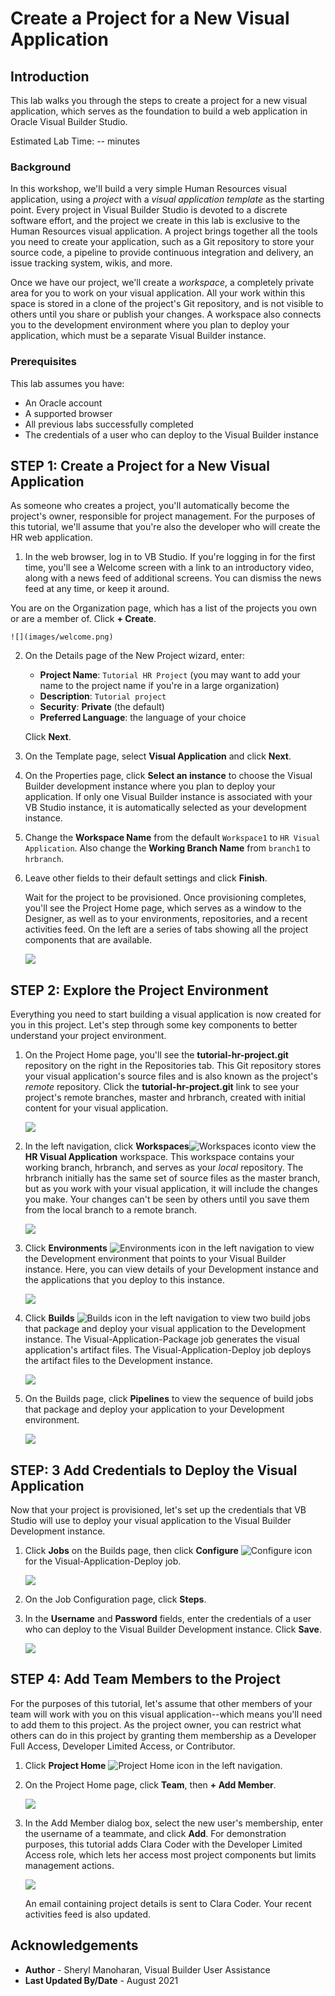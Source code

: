 # Create a Project for a New Visual Application

## Introduction

This lab walks you through the steps to create a project for a new visual application, which serves as the foundation to build a web application in Oracle Visual Builder Studio.

Estimated Lab Time: -- minutes

### Background

In this workshop, we'll build a very simple Human Resources visual application, using a _project_ with a _visual application template_ as the starting point. Every project in Visual Builder Studio is devoted to a discrete software effort, and the project we create in this lab is exclusive to the Human Resources visual application. A project brings together all the tools you need to create your application, such as a Git repository to store your source code, a pipeline to provide continuous integration and delivery, an issue tracking system, wikis, and more.

Once we have our project, we'll create a _workspace_, a completely private area for you to work on your visual application. All your work within this space is stored in a clone of the project's Git repository, and is not visible to others until you share or publish your changes. A workspace also connects you to the development environment where you plan to deploy your application, which must be a separate Visual Builder instance.


### Prerequisites


This lab assumes you have:
* An Oracle account
* A supported browser
* All previous labs successfully completed
* The credentials of a user who can deploy to the Visual Builder instance

## **STEP 1:** Create a Project for a New Visual Application

As someone who creates a project, you'll automatically become the project's owner, responsible for project management. For the purposes of this tutorial, we'll assume that you're also the developer who will create the HR web application.

1.  In the web browser, log in to VB Studio. If you're logging in for the first time, you'll see a Welcome screen with a link to an introductory video, along with a news feed of additional screens. You can dismiss the news feed at any time, or keep it around.  

  You are on the Organization page, which has a list of the projects you own or are a member of. Click **\+ Create**.

    ![](images/welcome.png)

2.  On the Details page of the New Project wizard, enter:

    -   **Project Name**: `Tutorial HR Project` (you may want to add your name to the project name if you're in a large organization)
    -   **Description**: `Tutorial project`
    -   **Security**: **Private** (the default)
    -   **Preferred Language**: the language of your choice

    Click **Next**.

3.  On the Template page, select **Visual Application** and click **Next**.

4.  On the Properties page, click **Select an instance** to choose the Visual Builder development instance where you plan to deploy your application. If only one Visual Builder instance is associated with your VB Studio instance, it is automatically selected as your development instance.

5.  Change the **Workspace Name** from the default `Workspace1` to `HR Visual Application`. Also change the **Working Branch Name** from `branch1` to `hrbranch`.

6.  Leave other fields to their default settings and click **Finish**.

    Wait for the project to be provisioned. Once provisioning completes, you'll see the Project Home page, which serves as a window to the Designer, as well as to your environments, repositories, and a recent activities feed. On the left are a series of tabs showing all the project components that are available.

    ![](images/project_home.png)

## **STEP 2:** Explore the Project Environment

Everything you need to start building a visual application is now created for you in this project. Let's step through some key components to better understand your project environment.

1.  On the Project Home page, you'll see the **tutorial-hr-project.git** repository on the right in the Repositories tab. This Git repository stores your visual application's source files and is also known as the project's _remote_ repository. Click the **tutorial-hr-project.git** link to see your project's remote branches, master and hrbranch, created with initial content for your visual application.  

    ![](images/repo.png)

2.  In the left navigation, click **Workspaces**![Workspaces icon](images/vbs_workspaces_icon.png)to view the **HR Visual Application** workspace. This workspace contains your working branch, hrbranch, and serves as your _local_ repository. The hrbranch initially has the same set of source files as the master branch, but as you work with your visual application, it will include the changes you make. Your changes can't be seen by others until you save them from the local branch to a remote branch.

    ![](images/workspace.png)

3.  Click **Environments** ![Environments icon](images/vbs_environments_icon.png) in the left navigation to view the Development environment that points to your Visual Builder instance. Here, you can view details of your Development instance and the applications that you deploy to this instance.  

    ![](images/env.png)

4.  Click **Builds** ![Builds icon](images/vbs_builds_icon.png) in the left navigation to view two build jobs that package and deploy your visual application to the Development instance. The Visual-Application-Package job generates the visual application's artifact files. The Visual-Application-Deploy job deploys the artifact files to the Development instance.

    ![](images/build_jobs.png)

5.  On the Builds page, click **Pipelines** to view the sequence of build jobs that package and deploy your application to your Development environment.

    ![](images/build_pipeline.png)

## **STEP: 3** Add Credentials to Deploy the Visual Application

Now that your project is provisioned, let's set up the credentials that VB Studio will use to deploy your visual application to the Visual Builder Development instance.

1.  Click **Jobs** on the Builds page, then click **Configure** ![Configure icon](images/vbs_builds_configure_icon.png) for the Visual-Application-Deploy job.

    ![](images/build_auth.png)

2.  On the Job Configuration page, click **Steps**.

3.  In the **Username** and **Password** fields, enter the credentials of a user who can deploy to the Visual Builder Development instance. Click **Save**.

    ![](images/build_auth_credentials.png)


## **STEP 4:** Add Team Members to the Project

For the purposes of this tutorial, let's assume that other members of your team will work with you on this visual application--which means you'll need to add them to this project. As the project owner, you can restrict what others can do in this project by granting them membership as a Developer Full Access, Developer Limited Access, or Contributor.

1.  Click **Project Home** ![Project Home icon](images/vbs_project_home_icon.png) in the left navigation.

2.  On the Project Home page, click **Team**, then **\+ Add Member**.

    ![](images/team.png)

3.  In the Add Member dialog box, select the new user's membership, enter the username of a teammate, and click **Add**. For demonstration purposes, this tutorial adds Clara Coder with the Developer Limited Access role, which lets her access most project components but limits management actions.

    ![](images/team_add_member.png)

    An email containing project details is sent to Clara Coder. Your recent activities feed is also updated.

## Acknowledgements
* **Author** - Sheryl Manoharan, Visual Builder User Assistance
* **Last Updated By/Date** - August 2021
